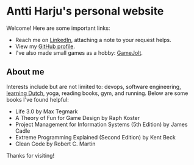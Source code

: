 # Antti Harju's personal website

Welcome! Here are some important links:

- Reach me on [LinkedIn](https://www.linkedin.com/in/antti-harju), attaching a note to your request helps.
- View my [GitHub profile](https://github.com/anttiharju).
- I've also made small games as a hobby: [GameJolt](https://gamejolt.com/@anttiharju/games).

## About me

Interests include but are not limited to: devops, software engineering, [learning Dutch](https://www.duolingo.com/profile/anttiharju), yoga, reading books, gym, and running. Below are some books I've found helpful:

- Life 3.0 by Max Tegmark
- A Theory of Fun for Game Design by Raph Koster
- Project Management for Information Systems (5th Edition) by James Cadle
- Extreme Programming Explained (Second Edition) by Kent Beck
- Clean Code by Robert C. Martin

Thanks for visiting!

<!---
https://perfectmotherfuckingwebsite.com/
I know it's not meant to be taken literally, but it's a pretty good template.
-->

